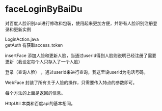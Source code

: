 # faceLoginByBaiDu
对百度人脸识别api进行修改和包装，使用起来更加方便，并带有人脸识别注册登录和更新实例

LoginAction.java   
getAuth   有获取access_token

insertFace 添加人脸和更新人脸，当通过userId得到人脸则说明已经注册了需要更新（我设定每个人只存入了一个人脸）

登录（查询人脸） ，通过userId来进行查询，我这里设userId为电话号码。


WebFace
封装了所有关于人脸的操作，只需要传入特点的参数即可。

每个方法的上面是返回的信息。

HttpUtil
本类和百度api的基本相同。